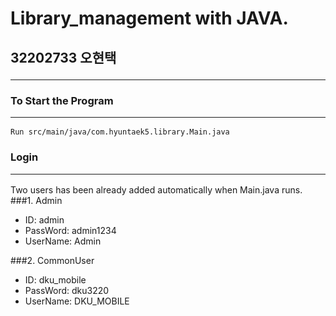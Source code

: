 # Library_management with JAVA.
## 32202733 오현택<hr>
### To Start the Program<hr>
    Run src/main/java/com.hyuntaek5.library.Main.java


### Login <hr>
Two users has been already added automatically when Main.java runs.
###1. Admin
- ID: admin
- PassWord: admin1234
- UserName: Admin

###2. CommonUser
- ID: dku_mobile
- PassWord: dku3220
- UserName: DKU_MOBILE

